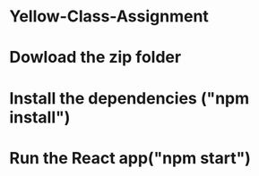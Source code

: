 # Yellow-Class-Assignment
# Dowload the zip folder
# Install the dependencies ("npm install")
# Run the React app("npm start")
